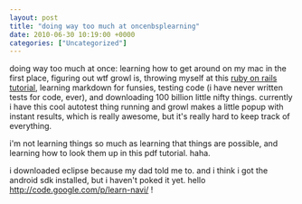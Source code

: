 ```yaml
---
layout: post
title: "doing way too much at oncenbsplearning"
date: 2010-06-30 10:19:00 +0000
categories: ["Uncategorized"]
---
```


doing way too much at once: learning how to get around on my mac in the first place, figuring out wtf growl is, throwing myself at this [ruby on rails tutorial](http://www.railstutorial.org), learning markdown for funsies, testing code (i have never written tests for code, ever), and downloading 100 billion little nifty things. currently i have this cool autotest thing running and growl makes a little popup with instant results, which is really awesome, but it's really hard to keep track of everything. 

i'm not learning things so much as learning that things are possible, and learning how to look them up in this pdf tutorial. haha.

i downloaded eclipse because my dad told me to. and i think i got the android sdk installed, but i haven't poked it yet. hello http://code.google.com/p/learn-navi/ !